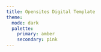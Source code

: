 ```yaml
---
title: Opensites Digital Template
theme:
  mode: dark
  palette:
    primary: amber
    secondary: pink
---
```

